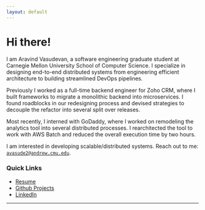 ```yaml
---
layout: default
---
```


# Hi there!

I am Aravind Vasudevan, a software engineering graduate student at Carnegie Mellon University School of Computer Science. I specialize in designing end-to-end distributed systems from engineering efficient architecture to building streamlined DevOps pipelines. 

Previously I worked as a full-time backend engineer for Zoho CRM, where I built frameworks to migrate a monolithic backend into microservices. I found roadblocks in our redesigning process and devised strategies to decouple the refactor into several split over releases.

Most recently, I interned with GoDaddy, where I worked on remodeling the analytics tool into several distributed processes. I rearchitected the tool to work with AWS Batch and reduced the overall execution time by two hours.

I am interested in developing scalable/distributed systems. Reach out to me: <a href="mailto:avasude2@andrew.cmu.edu">`avasude2@andrew.cmu.edu`</a>.

### Quick Links
- [Resume](https://github.com/AravindVasudev/resume/raw/master/aravind_vasudevan.pdf)
- [Github Projects](https://github.com/AravindVasudev)
- [LinkedIn](https://www.linkedin.com/in/aravindvasudev/)

--------------------------------------------------------------------------------
